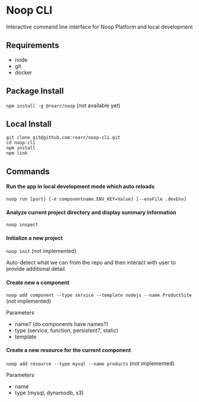Noop CLI
========
Interactive command line interface for Noop Platform and local development

## Requirements
- node
- git
- docker

## Package Install
`npm install -g @rearc/noop` (not available yet)

## Local Install
```
git clone git@github.com:rearc/noop-cli.git
cd noop-cli
npm install
npm link
```

## Commands
#### Run the app in local development mode which auto reloads
`noop run [port] [-e componentname.ENV_KEY=Value] [--envFile .devEnv]`

#### Analyze current project directory and display summary information
`noop inspect`

#### Initialize a new project
`noop init` (not implemented)

Auto-detect what we can from the repo and then interact with user to provide additional detail.

#### Create new a component
`noop add component --type service --template nodejs --name ProductSite` (not implemented)

Parameters
- name? (do components have names?)
- type (service, function, persistent?, static)
- template

#### Create a new resource for the current component
`noop add resource --type mysql --name products` (not implemented)

Parameters
- name
- type (mysql, dynamodb, s3)
